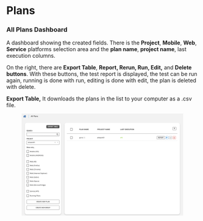 # Plans

### All Plans Dashboard

A dashboard showing the created fields. There is the **Project**, **Mobile**, **Web**, **Service** platforms selection area and the **plan name**, **project name**, last execution columns.

On the right, there are **Export Table**, **Report, Rerun, Run, Edit,** and **Delete buttons**. With these buttons, the test report is displayed, the test can be run again, running is done with run, editing is done with edit, the plan is deleted with delete.

**Export Table,** It downloads the plans in the list to your computer as a .csv file.

<figure><img src="../../.gitbook/assets/Ekran Resmi 2023-06-20 23.45.27.png" alt=""><figcaption></figcaption></figure>
